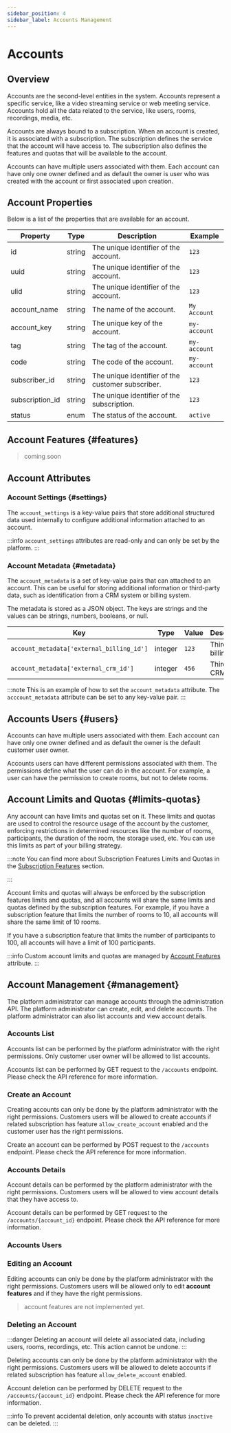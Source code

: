 ```yaml
---
sidebar_position: 4
sidebar_label: Accounts Management
---
```


# Accounts

## Overview

Accounts are the second-level entities in the system. Accounts represent a specific service, like a video streaming service or web meeting service. Accounts hold all the data related to the service, like users, rooms, recordings, media, etc.

Accounts are always bound to a subscription. When an account is created, it is associated with a subscription. The subscription defines the service that the account will have access to. The subscription also defines the features and quotas that will be available to the account. 

Accounts can have multiple users associated with them. Each account can have only one owner defined and as default the owner is user who was created with the account or first associated upon creation.

## Account Properties

Below is a list of the properties that are available for an account.

| Property      | Type   | Description                                       | Example      |
|---------------|--------|---------------------------------------------------|--------------|
| id            | string | The unique identifier of the account.             | `123`        |
| uuid          | string | The unique identifier of the account.             | `123`        |
| ulid          | string | The unique identifier of the account.             | `123`        |
| account_name  | string | The name of the account.                          | `My Account` |
| account_key   | string | The unique key of the account.                    | `my-account` |
| tag           | string | The tag of the account.                           | `my-account` |
| code          | string | The code of the account.                          | `my-account` |
| subscriber_id | string | The unique identifier of the customer subscriber. | `123`        |
| subscription_id | string | The unique identifier of the subscription. | `123`        |
| status        | enum   | The status of the account.                        | `active`     |

## Account Features {#features}

> coming soon

## Account Attributes

### Account Settings {#settings}

The `account_settings` is a key-value pairs that store additional structured data used internally to configure additional information attached to an account.

:::info
`account_settings` attributes are read-only and can only be set by the platform.
:::

### Account Metadata {#metadata}

The `account_metadata` is a set of key-value pairs that can attached to an account. This can be useful for storing additional information or third-party data, such as identification from a CRM system or billing system.

The metadata is stored as a JSON object. The keys are strings and the values can be strings, numbers, booleans, or null.

| Key                                       | Type    | Value  | Description            |
|-------------------------------------------|---------|--------|------------------------|
| `account_metadata['external_billing_id']` | integer | `123`  | Third-party billing id |
| `account_metadata['external_crm_id']`     | integer | `456`  | Third-party CRM id     |

:::note
This is an example of how to set the `account_metadata` attribute. The `acccount_metadata` attribute can be set to any key-value pair.
:::

## Accounts Users {#users}

Accounts can have multiple users associated with them. Each account can have only one owner defined and as default the owner is the default customer user owner.

Accounts users can have different permissions associated with them. The permissions define what the user can do in the account. For example, a user can have the permission to create rooms, but not to delete rooms.

## Account Limits and Quotas {#limits-quotas}

Any account can have limits and quotas set on it. These limits and quotas are used to control the resource usage of the account by the customer, enforcing restrictions in determined resources like the number of rooms, participants, the duration of the room, the storage used, etc. You can use this limits as part of your billing strategy.

:::note
You can find more about Subscription Features Limits and Quotas in the [Subscription Features](/docs/administration/subscriptions/features) section. 

:::

Account limits and quotas will always be enforced by the subscription features limits and quotas, and all accounts will share the same limits and quotas defined by the subscription features. For example, if you have a subscription feature that limits the number of rooms to 10, all accounts will share the same limit of 10 rooms.


If you have a subscription feature that limits the number of participants to 100, all accounts will have a limit of 100 participants.

:::info
Custom account limits and quotas are managed by [Account Features](#features) attribute.
:::


## Account Management {#management}

The platform administrator can manage accounts through the administration API. The platform administrator can create, edit, and delete accounts. The platform administrator can also list accounts and view account details.

### Accounts List

Accounts list can be performed by the platform administrator with the right permissions. Only customer user owner will be allowed to list accounts.

Accounts list can be performed by GET request to the `/accounts` endpoint. Please check the API reference for more information.

### Create an Account

Creating accounts can only be done by the platform administrator with the right permissions. Customers users will be allowed to create accounts if related subscription has feature `allow_create_account` enabled and the customer user has the right permissions.

Create an account can be performed by POST request to the `/accounts` endpoint. Please check the API reference for more information.

### Accounts Details

Account details can be performed by the platform administrator with the right permissions. Customers users will be allowed to view account details that they have access to.

Account details can be performed by GET request to the `/accounts/{account_id}` endpoint. Please check the API reference for more information.

### Accounts Users

### Editing an Account

Editing accounts can only be done by the platform administrator with the right permissions. Customers users will be allowed only to edit **account features** and if they have the right permissions.

> account features are not implemented yet.

### Deleting an Account

:::danger
Deleting an account will delete all associated data, including users, rooms, recordings, etc. This action cannot be undone.
:::

Deleting accounts can only be done by the platform administrator with the right permissions. Customers users will be allowed to delete accounts if related subscription has feature `allow_delete_account` enabled.

Account deletion can be performed by DELETE request to the `/accounts/{account_id}` endpoint. Please check the API reference for more information.

:::info
To prevent accidental deletion, only accounts with status `inactive` can be deleted.
:::

